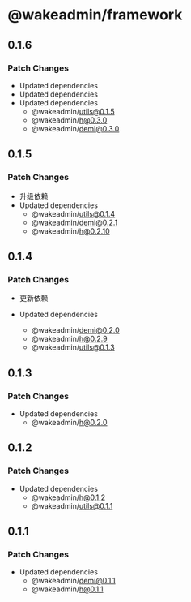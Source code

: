 # @wakeadmin/framework

## 0.1.6

### Patch Changes

- Updated dependencies
- Updated dependencies
- Updated dependencies
  - @wakeadmin/utils@0.1.5
  - @wakeadmin/h@0.3.0
  - @wakeadmin/demi@0.3.0

## 0.1.5

### Patch Changes

- 升级依赖
- Updated dependencies
  - @wakeadmin/utils@0.1.4
  - @wakeadmin/demi@0.2.1
  - @wakeadmin/h@0.2.10

## 0.1.4

### Patch Changes

- 更新依赖

- Updated dependencies
  - @wakeadmin/demi@0.2.0
  - @wakeadmin/h@0.2.9
  - @wakeadmin/utils@0.1.3

## 0.1.3

### Patch Changes

- Updated dependencies
  - @wakeadmin/h@0.2.0

## 0.1.2

### Patch Changes

- Updated dependencies
  - @wakeadmin/h@0.1.2
  - @wakeadmin/utils@0.1.1

## 0.1.1

### Patch Changes

- Updated dependencies
  - @wakeadmin/demi@0.1.1
  - @wakeadmin/h@0.1.1
